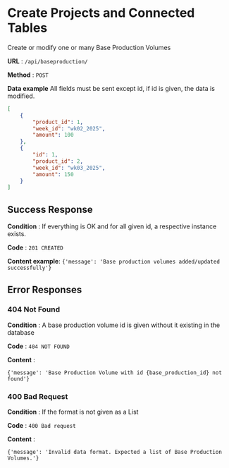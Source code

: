 # Create Projects and Connected Tables

Create or modify one or many Base Production Volumes

**URL** : `/api/baseproduction/`

**Method** : `POST`

**Data example** All fields must be sent except id, if id is given, the data is modified.

```json
[
    {
        "product_id": 1,
        "week_id": "wk02_2025",
        "amount": 100
    },
    {
        "id": 1,
        "product_id": 2,
        "week_id": "wk03_2025",
        "amount": 150
    }
]
```

## Success Response

**Condition** : If everything is OK and for all given id, a respective instance exists.

**Code** : `201 CREATED`

**Content example**: `{'message': 'Base production volumes added/updated successfully'}`

## Error Responses

### 404 Not Found

**Condition** : A base production volume id is given without it existing in the database

**Code** : `404 NOT FOUND`

**Content** : 

`{'message': 'Base Production Volume with id {base_production_id} not found'}`

### 400 Bad Request

**Condition** : If the format is not given as a List

**Code** : `400 Bad request`

**Content** : 

`{'message': 'Invalid data format. Expected a list of Base Production Volumes.'}`

